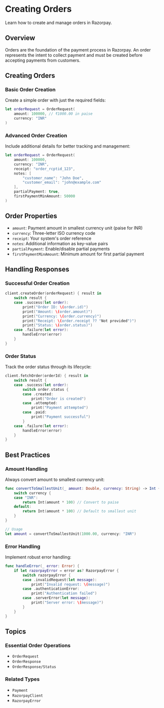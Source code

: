 # Creating Orders

Learn how to create and manage orders in Razorpay.

## Overview

Orders are the foundation of the payment process in Razorpay. An order represents the intent to collect payment and must be created before accepting payments from customers.

## Creating Orders

### Basic Order Creation

Create a simple order with just the required fields:

```swift
let orderRequest = OrderRequest(
    amount: 100000, // ₹1000.00 in paise
    currency: "INR"
)
```

### Advanced Order Creation

Include additional details for better tracking and management:

```swift
let orderRequest = OrderRequest(
    amount: 100000,
    currency: "INR",
    receipt: "order_rcptid_123",
    notes: [
        "customer_name": "John Doe",
        "customer_email": "john@example.com"
    ],
    partialPayment: true,
    firstPaymentMinAmount: 50000
)
```

## Order Properties

- `amount`: Payment amount in smallest currency unit (paise for INR)
- `currency`: Three-letter ISO currency code
- `receipt`: Your system's order reference
- `notes`: Additional information as key-value pairs
- `partialPayment`: Enable/disable partial payments
- `firstPaymentMinAmount`: Minimum amount for first partial payment

## Handling Responses

### Successful Order Creation

```swift
client.createOrder(orderRequest) { result in
    switch result {
    case .success(let order):
        print("Order ID: \(order.id)")
        print("Amount: \(order.amount)")
        print("Currency: \(order.currency)")
        print("Receipt: \(order.receipt ?? "Not provided")")
        print("Status: \(order.status)")
    case .failure(let error):
        handleError(error)
    }
}
```

### Order Status

Track the order status through its lifecycle:

```swift
client.fetchOrder(orderId) { result in
    switch result {
    case .success(let order):
        switch order.status {
        case .created:
            print("Order is created")
        case .attempted:
            print("Payment attempted")
        case .paid:
            print("Payment successful")
        }
    case .failure(let error):
        handleError(error)
    }
}
```

## Best Practices

### Amount Handling

Always convert amount to smallest currency unit:

```swift
func convertToSmallestUnit(_ amount: Double, currency: String) -> Int {
    switch currency {
    case "INR":
        return Int(amount * 100) // Convert to paise
    default:
        return Int(amount * 100) // Default to smallest unit
    }
}

// Usage
let amount = convertToSmallestUnit(1000.00, currency: "INR")
```

### Error Handling

Implement robust error handling:

```swift
func handleError(_ error: Error) {
    if let razorpayError = error as? RazorpayError {
        switch razorpayError {
        case .invalidRequest(let message):
            print("Invalid request: \(message)")
        case .authenticationError:
            print("Authentication failed")
        case .serverError(let message):
            print("Server error: \(message)")
        }
    }
}
```

## Topics

### Essential Order Operations

- ``OrderRequest``
- ``OrderResponse``
- ``OrderResponse/Status``

### Related Types

- ``Payment``
- ``RazorpayClient``
- ``RazorpayError`` 